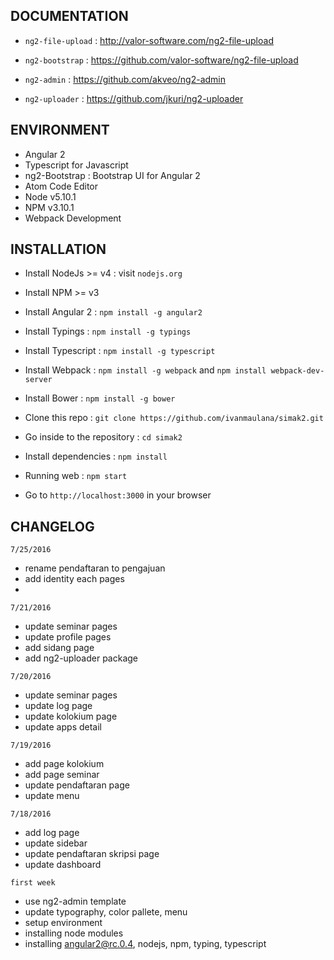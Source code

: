## DOCUMENTATION

- `ng2-file-upload` : http://valor-software.com/ng2-file-upload

- `ng2-bootstrap` : https://github.com/valor-software/ng2-file-upload

- `ng2-admin` : https://github.com/akveo/ng2-admin

- `ng2-uploader` : https://github.com/jkuri/ng2-uploader


## ENVIRONMENT

- Angular 2
- Typescript for Javascript
- ng2-Bootstrap : Bootstrap UI for Angular 2
- Atom Code Editor
- Node v5.10.1
- NPM v3.10.1
- Webpack Development


## INSTALLATION

- Install NodeJs >= v4 : visit `nodejs.org`
- Install NPM >= v3
- Install Angular 2 : `npm install -g angular2`
- Install Typings : `npm install -g typings`
- Install Typescript : `npm install -g typescript`
- Install Webpack : `npm install -g webpack` and `npm install webpack-dev-server`
- Install Bower : `npm install -g bower`

- Clone this repo : `git clone https://github.com/ivanmaulana/simak2.git`
- Go inside to the repository : `cd simak2`
- Install dependencies : `npm install`

- Running web : `npm start`
- Go to `http://localhost:3000` in your browser


## CHANGELOG

`7/25/2016`
- rename pendaftaran to pengajuan
- add identity each pages
- 

`7/21/2016`
- update seminar pages
- update profile pages
- add sidang page
- add ng2-uploader package

`7/20/2016`
- update seminar pages
- update log page
- update kolokium page
- update apps detail

`7/19/2016`
- add page kolokium
- add page seminar
- update pendaftaran page
- update menu

`7/18/2016`
- add log page
- update sidebar
- update pendaftaran skripsi page
- update dashboard


`first week`
- use ng2-admin template
- update typography, color pallete, menu
- setup environment
- installing node modules
- installing angular2@rc.0.4, nodejs, npm, typing, typescript
